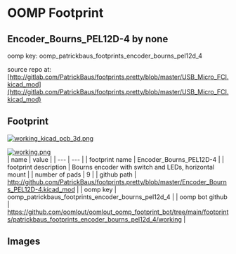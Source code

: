 # OOMP Footprint  
## Encoder_Bourns_PEL12D-4  by none  
  
oomp key: oomp_patrickbaus_footprints_encoder_bourns_pel12d_4  
  
source repo at: [http://gitlab.com/PatrickBaus/footprints.pretty/blob/master/USB_Micro_FCI.kicad_mod](http://gitlab.com/PatrickBaus/footprints.pretty/blob/master/USB_Micro_FCI.kicad_mod)  
## Footprint  
  
[![working_kicad_pcb_3d.png](working_kicad_pcb_3d_600.png)](working_kicad_pcb_3d.png)  
  
[![working.png](working_600.png)](working.png)  
| name | value | 
| --- | --- | 
| footprint name | Encoder_Bourns_PEL12D-4 | 
| footprint description | Bourns encoder with switch and LEDs, horizontal mount | 
| number of pads | 9 | 
| github path | http://github.com/PatrickBaus/footprints.pretty/blob/master/Encoder_Bourns_PEL12D-4.kicad_mod | 
| oomp key | oomp_patrickbaus_footprints_encoder_bourns_pel12d_4 | 
| oomp bot github | https://github.com/oomlout/oomlout_oomp_footprint_bot/tree/main/footprints/patrickbaus_footprints_encoder_bourns_pel12d_4/working | 
## Images  
